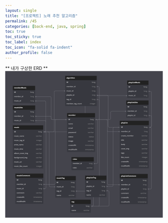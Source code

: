 ```yaml
---
layout: single
title: "[프로젝트] 노래 추천 알고리즘"
permalink: /45
categories: [back-end, java, spring]
toc: true
toc_sticky: true
toc_label: index
toc_icon: "fa-solid fa-indent"
author_profile: false
---
```


** 내가 구상한 ERD **
![algorithm](../images/project-algorithm.png)
